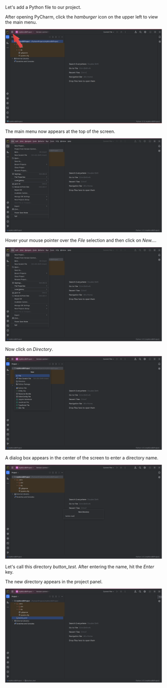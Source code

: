 Let's add a Python file to our project.

After opening PyCharm, click the _hamburger_ icon on the upper left 
to view the main menu.


![](./images/main_menu.png)

The main menu now appears at the top of the screen.

![](./images/main_menu2.png)

Hover your mouse pointer over the _File_ selection and then click on _New..._.

![](./images/new_dir.png)

Now click on _Directory_.

![](./images/new_dir2.png)


A dialog box appears in the center of the screen to enter a directory name.

![](./images/new_dir3.png)


Let's call this directory _button_test_. After entering the name, hit the _Enter_ key.

The new directory appears in the project panel.

![](./images/new_dir4.png)

